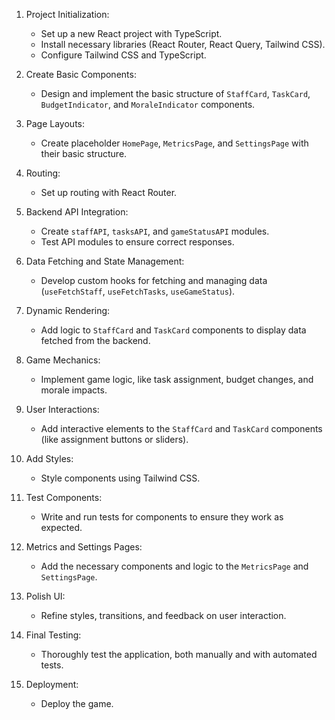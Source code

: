 1.  Project Initialization:

    -   Set up a new React project with TypeScript.
    -   Install necessary libraries (React Router, React Query, Tailwind CSS).
    -   Configure Tailwind CSS and TypeScript.
2.  Create Basic Components:

    -   Design and implement the basic structure of `StaffCard`, `TaskCard`, `BudgetIndicator`, and `MoraleIndicator` components.
3.  Page Layouts:

    -   Create placeholder `HomePage`, `MetricsPage`, and `SettingsPage` with their basic structure.
4.  Routing:

    -   Set up routing with React Router.
5.  Backend API Integration:

    -   Create `staffAPI`, `tasksAPI`, and `gameStatusAPI` modules.
    -   Test API modules to ensure correct responses.
6.  Data Fetching and State Management:

    -   Develop custom hooks for fetching and managing data (`useFetchStaff`, `useFetchTasks`, `useGameStatus`).
7.  Dynamic Rendering:

    -   Add logic to `StaffCard` and `TaskCard` components to display data fetched from the backend.
8.  Game Mechanics:

    -   Implement game logic, like task assignment, budget changes, and morale impacts.
9.  User Interactions:

    -   Add interactive elements to the `StaffCard` and `TaskCard` components (like assignment buttons or sliders).
10. Add Styles:

    -   Style components using Tailwind CSS.
11. Test Components:

    -   Write and run tests for components to ensure they work as expected.
12. Metrics and Settings Pages:

    -   Add the necessary components and logic to the `MetricsPage` and `SettingsPage`.
13. Polish UI:

    -   Refine styles, transitions, and feedback on user interaction.
14. Final Testing:

    -   Thoroughly test the application, both manually and with automated tests.
15. Deployment:

    -   Deploy the game.
